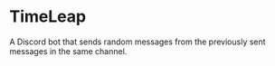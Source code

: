 # TimeLeap
A Discord bot that sends random messages from the previously sent messages in the same channel.
